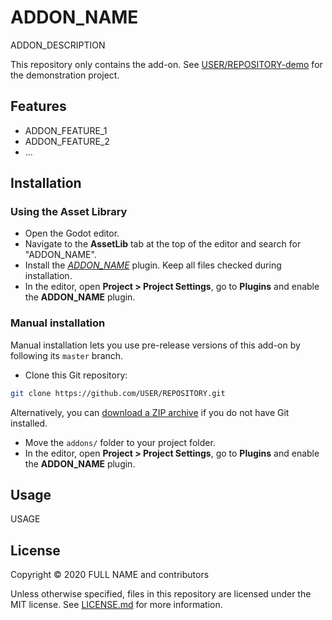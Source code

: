 # ADDON_NAME

ADDON_DESCRIPTION

This repository only contains the add-on. See
[USER/REPOSITORY-demo](https://github.com/USER/REPOSITORY-demo)
for the demonstration project.

## Features

- ADDON_FEATURE_1
- ADDON_FEATURE_2
- ...

## Installation

### Using the Asset Library

- Open the Godot editor.
- Navigate to the **AssetLib** tab at the top of the editor and search for
  "ADDON_NAME".
- Install the
  [*ADDON_NAME*](https://godotengine.org/asset-library/asset/ASSETLIB_ID)
  plugin. Keep all files checked during installation.
- In the editor, open **Project > Project Settings**, go to **Plugins**
  and enable the **ADDON_NAME** plugin.

### Manual installation

Manual installation lets you use pre-release versions of this add-on by
following its `master` branch.

- Clone this Git repository:

```bash
git clone https://github.com/USER/REPOSITORY.git
```

Alternatively, you can
[download a ZIP archive](https://github.com/USER/REPOSITORY/archive/master.zip)
if you do not have Git installed.

- Move the `addons/` folder to your project folder.
- In the editor, open **Project > Project Settings**, go to **Plugins**
  and enable the **ADDON_NAME** plugin.

## Usage

USAGE

## License

Copyright © 2020 FULL NAME and contributors

Unless otherwise specified, files in this repository are licensed under the
MIT license. See [LICENSE.md](LICENSE.md) for more information.
